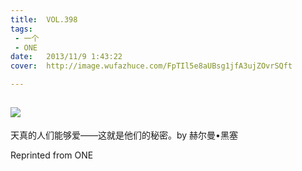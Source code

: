```yaml
---
title:	VOL.398
tags:
 - 一个
 - ONE
date:	2013/11/9 1:43:22
cover:	http://image.wufazhuce.com/FpTIl5e8aUBsg1jfA3ujZOvrSQft

---
```

![](http://image.wufazhuce.com/FpTIl5e8aUBsg1jfA3ujZOvrSQft)
---

天真的人们能够爱——这就是他们的秘密。by 赫尔曼•黑塞
 
Reprinted from ONE
